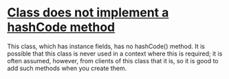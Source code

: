 # [Class does not implement a hashCode method](http://fb-contrib.sourceforge.net/bugdescriptions.html#IMC_IMMATURE_CLASS_NO_HASHCODE)

This class, which has instance fields, has no hashCode() method. It is possible that this
    		class is never used in a context where this is required; it is often assumed, however, from clients
    		of this class that it is, so it is good to add such methods when you create them.